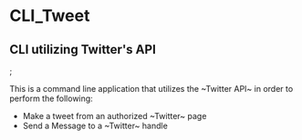 # CLI_Tweet
<h2> CLI utilizing Twitter's API </h2>;

This is a command line application that utilizes the ~Twitter API~ in order to perform the following:

<ul>
<li>Make a tweet from an authorized ~Twitter~ page</li>
<li>Send a Message to a ~Twitter~ handle</li>
</ul>
